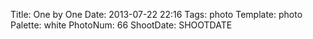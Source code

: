 Title: One by One
Date: 2013-07-22 22:16
Tags: photo
Template: photo
Palette: white
PhotoNum: 66
ShootDate: SHOOTDATE

